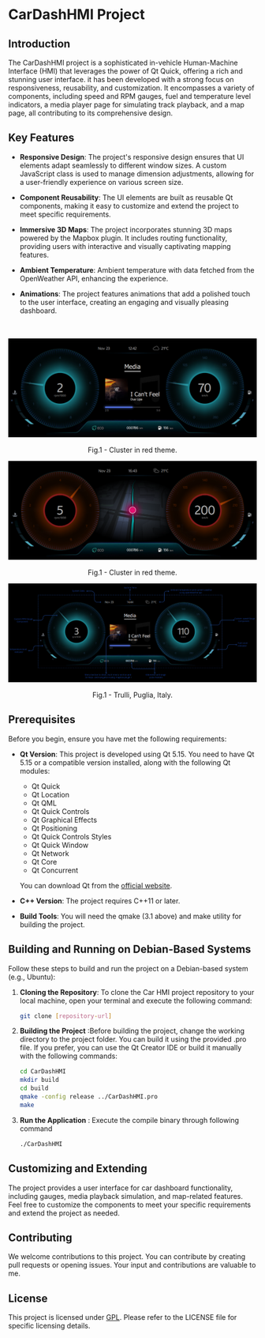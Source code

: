# CarDashHMI Project

## Introduction

 The CarDashHMI project is a sophisticated in-vehicle Human-Machine Interface (HMI) that leverages the power of Qt Quick, offering a rich and stunning user interface. it has been developed with a strong focus on responsiveness, reusability, and customization. It encompasses a variety of components, including speed and RPM gauges, fuel and temperature level indicators, a media player page for simulating track playback, and a map page, all contributing to its comprehensive design.



## Key Features

- **Responsive Design**: The project's responsive design ensures that UI elements adapt seamlessly to different window sizes. A custom JavaScript class is used to manage dimension adjustments, allowing for a user-friendly experience on various screen size.

- **Component Reusability**: The UI elements are built as reusable Qt components, making it easy to customize and extend the project to meet specific requirements.

- **Immersive 3D Maps**: The project incorporates stunning 3D maps powered by the Mapbox plugin. It includes routing functionality, providing users with interactive and visually captivating mapping features.

- **Ambient Temperature**: Ambient temperature with data fetched from the OpenWeather API, enhancing the experience.

- **Animations**: The project features animations that add a polished touch to the user interface, creating an engaging and visually pleasing dashboard.<br><br><br>

<p align="center">
  <img  src="GitAssets/ClusterAquaMode.png">
   <figcaption style="text-align: center"> Fig.1 - Cluster in red theme.</figcaption>
</p>

<p align="center">
  <img  src="GitAssets/ClusterRedMode.png">
   <figcaption style="text-align: center"> Fig.1 - Cluster in red theme.</figcaption>
</p>
  
<p align="center">
  <img  src="GitAssets/ClusterDiagram.png">
   <figcaption style="text-align: center"> Fig.1 - Trulli, Puglia, Italy.</figcaption>
</p>


## Prerequisites

Before you begin, ensure you have met the following requirements:

- **Qt Version**: This project is developed using Qt 5.15. You need to have Qt 5.15 or a compatible version installed, along with the following Qt modules:

  - Qt Quick
  - Qt Location
  - Qt QML
  - Qt Quick Controls
  - Qt Graphical Effects
  - Qt Positioning
  - Qt Quick Controls Styles
  - Qt Quick Window
  - Qt Network
  - Qt Core
  - Qt Concurrent

  You can download Qt from the [official website](https://www.qt.io/download).

- **C++ Version**: The project requires C++11 or later.

- **Build Tools**: You will need the qmake (3.1 above) and  make utility for building the project.


## Building and Running on Debian-Based Systems

Follow these steps to build and run the project on a Debian-based system (e.g., Ubuntu):

1. **Cloning the Repository**: To clone the Car HMI project repository to your local machine, open your terminal and execute the following command:

    ```bash
    git clone [repository-url] 
    ```

2. **Building the Project** :Before building the project, change the working directory to the project folder. You can build it using the provided .pro file. If you prefer, you can use the Qt Creator IDE or build it manually with the following commands:
    ```bash
    cd CarDashHMI
    mkdir build
    cd build 
    qmake -config release ../CarDashHMI.pro
    make 
    ```
3. **Run the Application** : Execute the compile binary through following command
     ```bash
    ./CarDashHMI
    ```

## Customizing and Extending

The project provides a user interface for car dashboard functionality, including gauges, media playback simulation, and map-related features. Feel free to customize the components to meet your specific requirements and extend the project as needed.

## Contributing

We welcome contributions to this project. You can contribute by creating pull requests or opening issues. Your input and contributions are valuable to me.

## License

This project is licensed under [GPL](LICENSE.txt). Please refer to the LICENSE file for specific licensing details.
